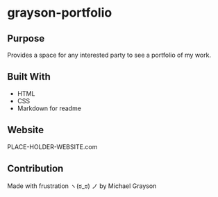 # grayson-portfolio

## Purpose
Provides a space for any interested party to see a portfolio of my work.

## Built With
* HTML
* CSS
* Markdown for readme

## Website
PLACE-HOLDER-WEBSITE.com

## Contribution
Made with frustration ヽ(ಠ_ಠ) ノ by Michael Grayson


